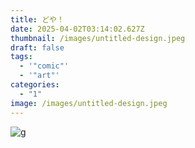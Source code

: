 ```yaml
---
title: どや！
date: 2025-04-02T03:14:02.627Z
thumbnail: /images/untitled-design.jpeg
draft: false
tags:
  - '"comic"'
  - '"art"'
categories:
  - "1"
image: /images/untitled-design.jpeg
---
```









![g](/images/untitled-design.jpeg)
